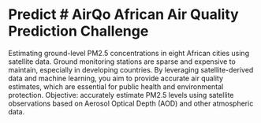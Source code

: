# Predict # **AirQo African Air Quality Prediction Challenge**
Estimating ground-level PM2.5 concentrations in eight African cities using satellite data. Ground monitoring stations are sparse and expensive to maintain, especially in developing countries. By leveraging satellite-derived data and machine learning, you aim to provide accurate air quality estimates, which are essential for public health and environmental protection.
Objective:
accurately estimate PM2.5 levels using satellite observations based on Aerosol Optical Depth (AOD) and other atmospheric data.
